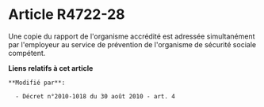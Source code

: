 # Article R4722-28

Une copie du rapport de l'organisme accrédité est adressée simultanément par l'employeur au service de prévention de
l'organisme de sécurité sociale compétent.

**Liens relatifs à cet article**

	**Modifié par**:

	  - Décret n°2010-1018 du 30 août 2010 - art. 4
